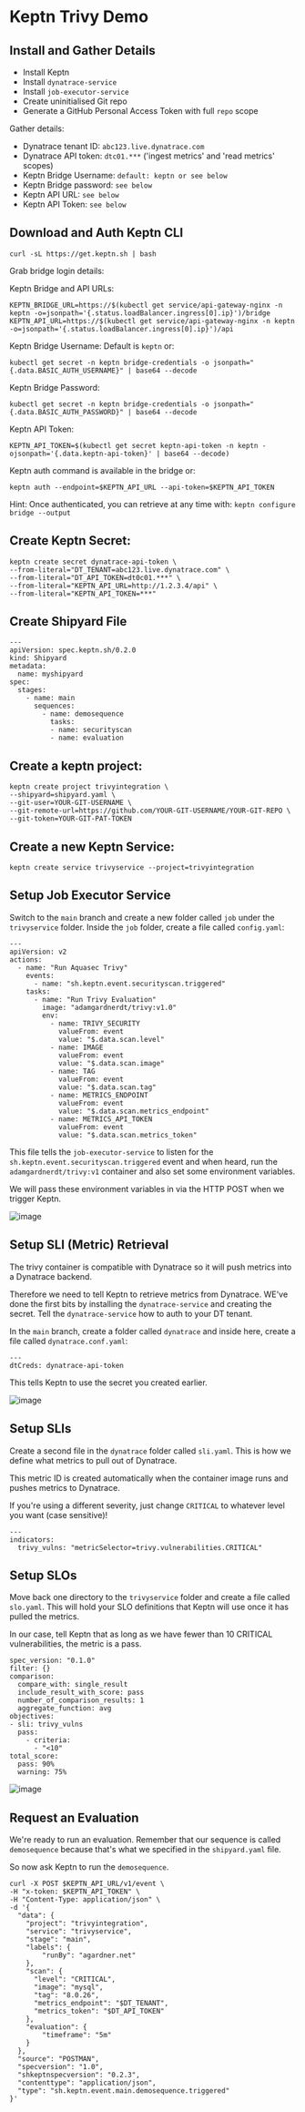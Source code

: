 # Keptn Trivy Demo

## Install and Gather Details

- Install Keptn
- Install `dynatrace-service`
- Install `job-executor-service`
- Create uninitialised Git repo
- Generate a GitHub Personal Access Token with full `repo` scope

Gather details:
- Dynatrace tenant ID: `abc123.live.dynatrace.com`
- Dynatrace API token: `dtc01.***` ('ingest metrics' and 'read metrics' scopes)
- Keptn Bridge Username: `default: keptn or see below`
- Keptn Bridge password: `see below`
- Keptn API URL: `see below`
- Keptn API Token: `see below`


## Download and Auth Keptn CLI

```
curl -sL https://get.keptn.sh | bash
```

Grab bridge login details:

Keptn Bridge and API URLs:
```
KEPTN_BRIDGE_URL=https://$(kubectl get service/api-gateway-nginx -n keptn -o=jsonpath='{.status.loadBalancer.ingress[0].ip}')/bridge
KEPTN_API_URL=https://$(kubectl get service/api-gateway-nginx -n keptn -o=jsonpath='{.status.loadBalancer.ingress[0].ip}')/api
```

Keptn Bridge Username:
Default is `keptn` or:
```
kubectl get secret -n keptn bridge-credentials -o jsonpath="{.data.BASIC_AUTH_USERNAME}" | base64 --decode
```

Keptn Bridge Password:
```
kubectl get secret -n keptn bridge-credentials -o jsonpath="{.data.BASIC_AUTH_PASSWORD}" | base64 --decode
```

Keptn API Token:
```
KEPTN_API_TOKEN=$(kubectl get secret keptn-api-token -n keptn -ojsonpath='{.data.keptn-api-token}' | base64 --decode)
```

Keptn auth command is available in the bridge or:
```
keptn auth --endpoint=$KEPTN_API_URL --api-token=$KEPTN_API_TOKEN
```

Hint: Once authenticated, you can retrieve at any time with: `keptn configure bridge --output`

## Create Keptn Secret:
```
keptn create secret dynatrace-api-token \
--from-literal="DT_TENANT=abc123.live.dynatrace.com" \
--from-literal="DT_API_TOKEN=dt0c01.***" \
--from-literal="KEPTN_API_URL=http://1.2.3.4/api" \
--from-literal="KEPTN_API_TOKEN=***"
```

## Create Shipyard File
```
---
apiVersion: spec.keptn.sh/0.2.0
kind: Shipyard
metadata:
  name: myshipyard
spec:
  stages:
    - name: main
      sequences:
        - name: demosequence
          tasks:
          - name: securityscan
          - name: evaluation
```

## Create a keptn project:
```
keptn create project trivyintegration \
--shipyard=shipyard.yaml \
--git-user=YOUR-GIT-USERNAME \
--git-remote-url=https://github.com/YOUR-GIT-USERNAME/YOUR-GIT-REPO \
--git-token=YOUR-GIT-PAT-TOKEN
```

## Create a new Keptn Service:
```
keptn create service trivyservice --project=trivyintegration
```

## Setup Job Executor Service
Switch to the `main` branch and create a new folder called `job` under the `trivyservice` folder.
Inside the `job` folder, create a file called `config.yaml`:

```
---
apiVersion: v2
actions:
  - name: "Run Aquasec Trivy"
    events:
      - name: "sh.keptn.event.securityscan.triggered"
    tasks:
      - name: "Run Trivy Evaluation"
        image: "adamgardnerdt/trivy:v1.0"
        env:
          - name: TRIVY_SECURITY
            valueFrom: event
            value: "$.data.scan.level"
          - name: IMAGE
            valueFrom: event
            value: "$.data.scan.image"
          - name: TAG
            valueFrom: event
            value: "$.data.scan.tag"
          - name: METRICS_ENDPOINT
            valueFrom: event
            value: "$.data.scan.metrics_endpoint"
          - name: METRICS_API_TOKEN
            valueFrom: event
            value: "$.data.scan.metrics_token"
```

This file tells the `job-executor-service` to listen for the `sh.keptn.event.securityscan.triggered` event and when heard, run the `adamgardnerdt/trivy:v1` container and also set some environment variables.

We will pass these environment variables in via the HTTP POST when we trigger Keptn.

![image](https://user-images.githubusercontent.com/13639658/133870539-fcb7b394-06ba-4862-9533-a83446df6d9f.png)


## Setup SLI (Metric) Retrieval

The trivy container is compatible with Dynatrace so it will push metrics into a Dynatrace backend.

Therefore we need to tell Keptn to retrieve metrics from Dynatrace. WE've done the first bits by installing the `dynatrace-service` and creating the secret. Tell the `dynatrace-service` how to auth to your DT tenant.

In the `main` branch, create a folder called `dynatrace` and inside here, create a file called `dynatrace.conf.yaml`:

```
---
dtCreds: dynatrace-api-token
```

This tells Keptn to use the secret you created earlier.

![image](https://user-images.githubusercontent.com/13639658/133870553-a70bd376-ccba-4585-81f2-4e94f698e036.png)

## Setup SLIs

Create a second file in the `dynatrace` folder called `sli.yaml`. This is how we define what metrics to pull out of Dynatrace.

This metric ID is created automatically when the container image runs and pushes metrics to Dynatrace.

If you're using a different severity, just change `CRITICAL` to whatever level you want (case sensitive)!


```
---
indicators:
  trivy_vulns: "metricSelector=trivy.vulnerabilities.CRITICAL"
```

## Setup SLOs

Move back one directory to the `trivyservice` folder and create a file called `slo.yaml`. This will hold your SLO definitions that Keptn will use once it has pulled the metrics.

In our case, tell Keptn that as long as we have fewer than 10 CRITICAL vulnerabilities, the metric is a pass.

```
spec_version: "0.1.0"
filter: {}
comparison:
  compare_with: single_result
  include_result_with_score: pass
  number_of_comparison_results: 1
  aggregate_function: avg
objectives:
- sli: trivy_vulns
  pass:
    - criteria:
      - "<10"
total_score:
  pass: 90%
  warning: 75%
```

![image](https://user-images.githubusercontent.com/13639658/133870693-44535038-06cd-4f50-b982-b2955f112b3b.png)


## Request an Evaluation

We're ready to run an evaluation. Remember that our sequence is called `demosequence` because that's what we specified in the `shipyard.yaml` file.

So now ask Keptn to run the `demosequence`.

```
curl -X POST $KEPTN_API_URL/v1/event \
-H "x-token: $KEPTN_API_TOKEN" \
-H "Content-Type: application/json" \
-d '{
  "data": {
    "project": "trivyintegration",
    "service": "trivyservice",
    "stage": "main",
    "labels": {
        "runBy": "agardner.net"
    },
    "scan": {
      "level": "CRITICAL",
      "image": "mysql",
      "tag": "8.0.26",
      "metrics_endpoint": "$DT_TENANT",
      "metrics_token": "$DT_API_TOKEN"
    },
    "evaluation": {
        "timeframe": "5m"
    }
  },
  "source": "POSTMAN",
  "specversion": "1.0",
  "shkeptnspecversion": "0.2.3",
  "contenttype": "application/json",
  "type": "sh.keptn.event.main.demosequence.triggered"
}'
```

